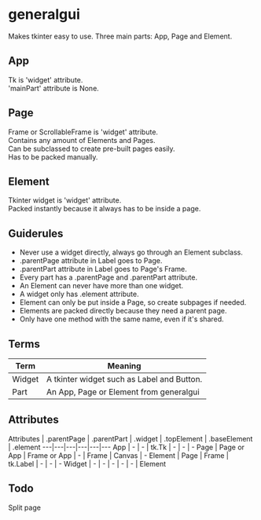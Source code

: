 # generalgui
Makes tkinter easy to use.
Three main parts: App, Page and Element.

## App
Tk is 'widget' attribute.  
'mainPart' attribute is None.

## Page
Frame or ScrollableFrame is 'widget' attribute.  
Contains any amount of Elements and Pages.  
Can be subclassed to create pre-built pages easily.  
Has to be packed manually.  

## Element
Tkinter widget is 'widget' attribute.  
Packed instantly because it always has to be inside a page.  

## Guiderules
 * Never use a widget directly, always go through an Element subclass.
 * .parentPage attribute in Label goes to Page.
 * .parentPart attribute in Label goes to Page's Frame.
 * Every part has a .parentPage and .parentPart attribute.
 * An Element can never have more than one widget.
 * A widget only has .element attribute.
 * Element can only be put inside a Page, so create subpages if needed.
 * Elements are packed directly because they need a parent page.
 * Only have one method with the same name, even if it's shared.

## Terms
Term | Meaning
---|---
Widget | A tkinter widget such as Label and Button.
Part | An App, Page or Element from generalgui

## Attributes
Attributes  | .parentPage   | .parentPart   | .widget   | .topElement   | .baseElement  | .element
---|---|---|---|---|---
App         | -             | -             | tk.Tk     | -             | -             | -
Page        | Page or App   | Frame or App  | -         | Frame         | Canvas        | -
Element     | Page          | Frame         | tk.Label  | -             | -             | -
Widget      | -             | -             | -         | -             | -             | Element

## Todo
Split page

